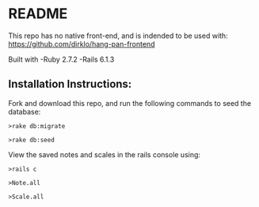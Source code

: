 # README

This repo has no native front-end, and is indended to be used with: 
https://github.com/dirklo/hang-pan-frontend

Built with 
-Ruby 2.7.2
-Rails 6.1.3 

## Installation Instructions:

Fork and download this repo, and run the following commands to seed the database:
```
>rake db:migrate
```
```
>rake db:seed
```

View the saved notes and scales in the rails console using:
```
>rails c
```
```
>Note.all
```
```
>Scale.all
```
